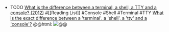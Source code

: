 - TODO [What is the difference between a terminal, a shell, a TTY and a console? (2012)](https://news.ycombinator.com/item?id=38984096) #[[Reading List]] #Console #Shell #Terminal #TTY
  [What is the exact difference between a 'terminal', a 'shell', a 'tty' and a 'console'?](https://www.reddit.com/r/programming/comments/41u5hw/comment/cz5ejh6/)
  @@html: <img src="https://i.stack.imgur.com/muYsK.jpg" class="article-cover" />@@